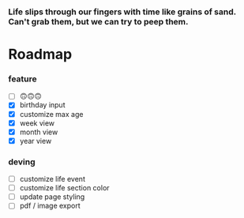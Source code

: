 ### Life slips through our fingers with time like grains of sand. Can't grab them, but we can try to peep them.


# Roadmap
### feature
- [ ] 🙃🙃🙃
- [x] birthday input
- [x] customize max age
- [x] week view
- [x] month view
- [x] year view
### deving
- [ ] customize life event
- [ ] customize life section color
- [ ] update page styling
- [ ] pdf / image export